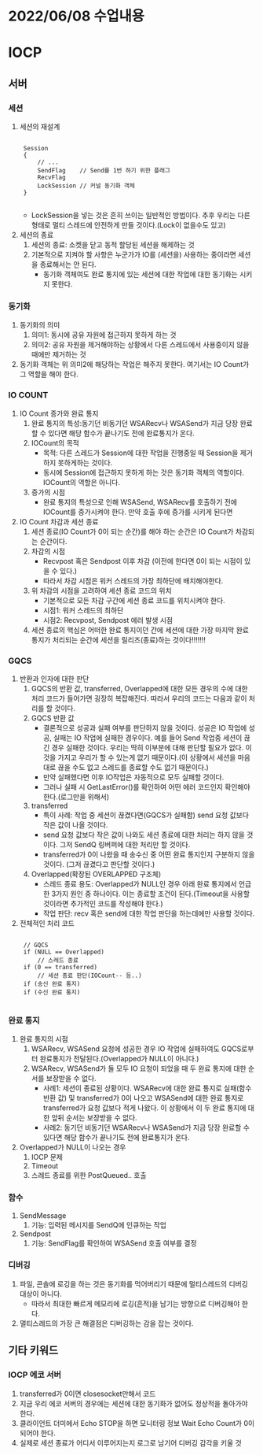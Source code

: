 # 2022/06/08 수업내용
# IOCP
## 서버
### 세션 
1. 세션의 재설계
    <pre><code>
    Session
    {
        // ... 
        SendFlag    // Send를 1번 하기 위한 플래그
        RecvFlag
        LockSession // 커널 동기화 객체
    }
    </code></pre>
    * LockSession을 넣는 것은 흔히 쓰이는 일반적인 방법이다. 추후 우리는 다른 형태로 멀티 스레드에 안전하게 만들 것이다.(Lock이 없을수도 있고)
2. 세션의 종료
    1) 세션의 종료: 소켓을 닫고 동적 할당된 세션을 해제하는 것
    2) 기본적으로 지켜야 할 사항은 누군가가 IO를 (세션을) 사용하는 중이라면 세션을 종료해서는 안 된다.
        * 동기화 객체여도 완료 통지에 있는 세션에 대한 작업에 대한 동기화는 시키지 못한다.

### 동기화
1. 동기화의 의미
    1) 의미1: 동시에 공유 자원에 접근하지 못하게 하는 것
    2) 의미2: 공유 자원을 제거해야하는 상황에서 다른 스레드에서 사용중이지 않을 때에만 제거하는 것
2. 동기화 객체는 위 의미2에 해당하는 작업은 해주지 못한다. 여기서는 IO Count가 그 역할을 해야 한다.

### IO COUNT
1. IO Count 증가와 완료 통지
    1) 완료 통지의 특성:동기던 비동기던 WSARecv나 WSASend가 지금 당장 완료할 수 있다면 해당 함수가 끝나기도 전에 완료통지가 온다.
    2) IOCount의 목적
        * 목적: 다른 스레드가 Session에 대한 작업을 진행중일 때 Session을 제거하지 못하게하는 것이다.
        * 동시에 Session에 접근하지 못하게 하는 것은 동기화 객체의 역할이다. IOCount의 역할은 아니다.
    3) 증가의 시점
        * 완료 통지의 특성으로 인해 WSASend, WSARecv를 호출하기 전에 IOCount를 증가시켜야 한다. 만약 호출 후에 증가를 시키게 된다면
2. IO Count 차감과 세션 종료
    1) 세션 종료(IO Count가 0이 되는 순간)를 해야 하는 순간은 IO Count가 차감되는 순간이다.
    2) 차감의 시점
        * Recvpost 혹은 Sendpost 이후 차감 (이전에 한다면 0이 되는 시점이 있을 수 있다.)
        * 따라서 차감 시점은 워커 스레드의 가장 최하단에 배치해야한다.
    3) 위 차감의 시점을 고려하여 세션 종료 코드의 위치
        * 기본적으로 모든 차감 구간에 세션 종료 코드를 위치시켜야 한다.
        * 시점1: 워커 스레드의 최하단
        * 시점2: Recvpost, Sendpost 에러 발생 시점
    4) 세션 종료의 핵심은 어떠한 완료 통지이던 간에 세션에 대한 가장 마지막 완료 통지가 처리되는 순간에 세션을 릴리즈(종료)하는 것이다!!!!!!!

### GQCS
1. 반환과 인자에 대한 판단
    1) GQCS의 반환 값, transferred, Overlapped에 대한 모든 경우의 수에 대한 처리 코드가 들어가면 굉장히 복잡해진다. 따라서 우리의 코드는 다음과 같이 처리를 할 것이다.
    2) GQCS 반환 값
        * 결론적으로 성공과 실패 여부를 판단하지 않을 것이다. 성공은 IO 작업에 성공, 실패는 IO 작업에 실패한 경우이다. 예를 들어 Send 작업중 세션이 끊긴 경우 실패한 것이다. 우리는 딱히 이부분에 대해 판단할 필요가 없다. 이것을 가지고 우리가 할 수 있는게 없기 때문이다.(이 상황에서 세션을 마음대로 끊을 수도 없고 스레드를 종료할 수도 없기 때문이다.)
        * 만약 실패했다면 이후 IO작업은 자동적으로 모두 실패할 것이다.
        * 그러나 실패 시 GetLastError()를 확인하여 어떤 에러 코드인지 확인해야 한다.(로그만을 위해서)
    3) transferred
        * 특이 사례: 작업 중 세션이 끊겼다면(GQCS가 실패함) send 요청 값보다 작은 값이 나올 것이다.
        * send 요청 값보다 작은 값이 나와도 세션 종료에 대한 처리는 하지 않을 것이다. 그저 SendQ 링버퍼에 대한 처리만 할 것이다.
        * transferred가 0이 나왔을 때 송수신 중 어떤 완료 통지인지 구분하지 않을것이다. (그저 끊겼다고 판단할 것이다.)
    4) Overlapped(확장된 OVERLAPPED 구조체)
        * 스레드 종료 용도: Overlapped가 NULL인 경우 아래 완료 통지에서 언급한 3가지 원인 중 하나이다. 이는 종료할 조건이 된다.(Timeout을 사용할 것이라면 추가적인 코드를 작성해야 한다.)
        * 작업 판단: recv 혹은 send에 대한 작업 판단을 하는데에만 사용할 것이다.
2. 전체적인 처리 코드
    <pre><code>
    // GQCS
    if (NULL == Overlapped)
        // 스레드 종료
    if (0 == transferred)
        // 세션 종료 판단(IOCount-- 등..)
    if (송신 완료 통지)
    if (수신 완료 통지)
    </code></pre>

### 완료 통지
1. 완료 통지의 시점
    1) WSARecv, WSASend 요청에 성공한 경우 IO 작업에 실패하여도 GQCS로부터 완료통지가 전달된다.(Overlapped가 NULL이 아니다.)
    2) WSARecv, WSASend가 둘 모두 IO 요청이 되었을 때 두 완료 통지에 대한 순서를 보장받을 수 없다.
        * 사례1: 세션이 종료된 상황이다. WSARecv에 대한 완료 통지로 실패(함수 반환 값) 및 transferred가 0이 나오고 WSASend에 대한 완료 통지로 transferred가 요청 값보다 적게 나왔다. 이 상황에서 이 두 완료 통지에 대한 앞뒤 순서는 보장받을 수 없다.
        * 사례2: 동기던 비동기던 WSARecv나 WSASend가 지금 당장 완료할 수 있다면 해당 함수가 끝나기도 전에 완료통지가 온다.
2. Overlapped가 NULL이 나오는 경우
    1) IOCP 문제
    2) Timeout
    3) 스레드 종료를 위한 PostQueued.. 호출

### 함수
1. SendMessage
    1) 기능: 입력된 메시지를 SendQ에 인큐하는 작업
2. Sendpost
    1) 기능: SendFlag를 확인하여 WSASend 호출 여부를 결정

### 디버깅
1. 파일, 콘솔에 로깅을 하는 것은 동기화를 먹어버리기 때문에 멀티스레드의 디버깅 대상이 아니다.
    * 따라서 최대한 빠르게 메모리에 로깅(흔적)을 남기는 방향으로 디버깅해야 한다.
2. 멀티스레드의 가장 큰 해결점은 디버깅하는 감을 잡는 것이다.

## 기타 키워드
### IOCP 에코 서버
1. transferred가 0이면 closesocket만해서 코드
2. 지금 우리 에코 서버의 경우에는 세션에 대한 동기화가 없어도 정상적을 돌아가야 한다.
3. 클라이언트 더미에서 Echo STOP을 하면 모니터링 정보 Wait Echo Count가 0이 되어야 한다.
4. 실제로 세션 종료가 어디서 이루어지는지 로그로 남기어 디버깅 감각을 키울 것
